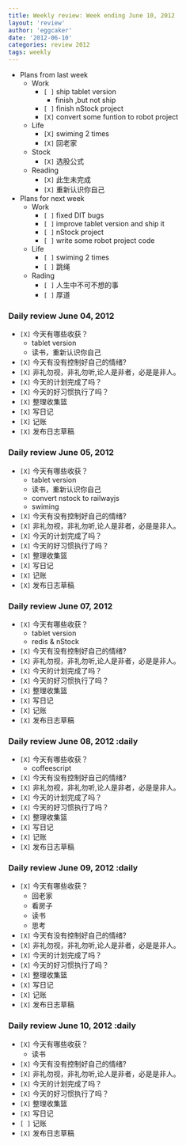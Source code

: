 ```yaml
---
title: Weekly review: Week ending June 10, 2012 
layout: 'review'
author: 'eggcaker'
date: '2012-06-10'
categories: review 2012
tags: weekly
---
```



  * Plans from last week 
    * Work 
      * `[ ]` ship tablet version 
        * finish ,but not ship 
      * `[ ]` finish nStock project 
      * `[X]` convert some funtion to robot project 
    * Life 
      * `[X]` swiming 2 times 
      * `[X]` 回老家 
    * Stock 
      * `[X]` 选股公式 
    * Reading 
      * `[X]` 此生未完成 
      * `[X]` 重新认识你自己 
  * Plans for next week 
    * Work 
      * `[ ]` fixed DIT bugs 
      * `[ ]` improve tablet version and ship it 
      * `[ ]` nStock project 
      * `[ ]` write some robot project code 
    * Life 
      * `[ ]` swiming 2 times 
      * `[ ]` 跳绳 
    * Rading 
      * `[ ]` 人生中不可不想的事 
      * `[ ]` 厚道 

### Daily review June 04, 2012

  * `[X]` 今天有哪些收获？ 
    * tablet version 
    * 读书，重新认识你自己 
  * `[X]` 今天有没有控制好自己的情绪? 
  * `[X]` 非礼勿视，非礼勿听,论人是非者，必是是非人。 
  * `[X]` 今天的计划完成了吗？ 
  * `[X]` 今天的好习惯执行了吗？ 
  * `[X]` 整理收集篮 
  * `[X]` 写日记 
  * `[X]` 记账 
  * `[X]` 发布日志草稿 

### Daily review June 05, 2012

  * `[X]` 今天有哪些收获？ 
    * tablet version 
    * 读书，重新认识你自己 
    * convert nstock to railwayjs 
    * swiming 
  * `[X]` 今天有没有控制好自己的情绪? 
  * `[X]` 非礼勿视，非礼勿听,论人是非者，必是是非人。 
  * `[X]` 今天的计划完成了吗？ 
  * `[X]` 今天的好习惯执行了吗？ 
  * `[X]` 整理收集篮 
  * `[X]` 写日记 
  * `[X]` 记账 
  * `[X]` 发布日志草稿 

### Daily review June 07, 2012

  * `[X]` 今天有哪些收获？ 
    * tablet version 
    * redis & nStock 
  * `[X]` 今天有没有控制好自己的情绪? 
  * `[X]` 非礼勿视，非礼勿听,论人是非者，必是是非人。 
  * `[X]` 今天的计划完成了吗？ 
  * `[X]` 今天的好习惯执行了吗？ 
  * `[X]` 整理收集篮 
  * `[X]` 写日记 
  * `[X]` 记账 
  * `[X]` 发布日志草稿 

### Daily review June 08, 2012 :daily

  * `[X]` 今天有哪些收获？ 
    * coffeescript 
  * `[X]` 今天有没有控制好自己的情绪? 
  * `[X]` 非礼勿视，非礼勿听,论人是非者，必是是非人。 
  * `[X]` 今天的计划完成了吗？ 
  * `[X]` 今天的好习惯执行了吗？ 
  * `[X]` 整理收集篮 
  * `[X]` 写日记 
  * `[X]` 记账 
  * `[X]` 发布日志草稿 

### Daily review June 09, 2012 :daily

  * `[X]` 今天有哪些收获？ 
    * 回老家 
    * 看房子 
    * 读书 
    * 思考 
  * `[X]` 今天有没有控制好自己的情绪? 
  * `[X]` 非礼勿视，非礼勿听,论人是非者，必是是非人。 
  * `[X]` 今天的计划完成了吗？ 
  * `[X]` 今天的好习惯执行了吗？ 
  * `[X]` 整理收集篮 
  * `[X]` 写日记 
  * `[X]` 记账 
  * `[X]` 发布日志草稿 

### Daily review June 10, 2012 :daily

  * `[X]` 今天有哪些收获？ 
    * 读书 
  * `[X]` 今天有没有控制好自己的情绪? 
  * `[X]` 非礼勿视，非礼勿听,论人是非者，必是是非人。 
  * `[X]` 今天的计划完成了吗？ 
  * `[X]` 今天的好习惯执行了吗？ 
  * `[X]` 整理收集篮 
  * `[X]` 写日记 
  * `[ ]` 记账 
  * `[X]` 发布日志草稿 

